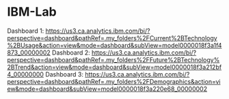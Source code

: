 # IBM-Lab
Dashboard 1: https://us3.ca.analytics.ibm.com/bi/?perspective=dashboard&pathRef=.my_folders%2FCurrent%2BTechnology%2BUsage&action=view&mode=dashboard&subView=model0000018f3a1f4873_00000002
Dashboard 2: https://us3.ca.analytics.ibm.com/bi/?perspective=dashboard&pathRef=.my_folders%2FFuture%2BTechnology%2BTrend&action=view&mode=dashboard&subView=model0000018f3a212bf4_00000000
Dashboard 3: https://us3.ca.analytics.ibm.com/bi/?perspective=dashboard&pathRef=.my_folders%2FDemographics&action=view&mode=dashboard&subView=model0000018f3a220e68_00000002
